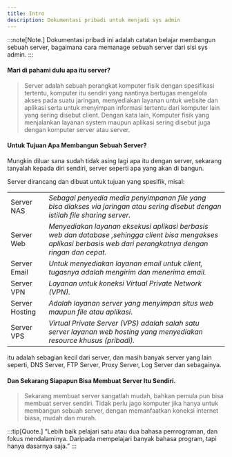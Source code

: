 ```yaml
---
title: Intro
description: Dokumentasi pribadi untuk menjadi sys admin
---
```

:::note[Note.]
Dokumentasi pribadi ini adalah catatan belajar membangun sebuah server, bagaimana cara memanage sebuah server dari sisi sys admin.
:::

#### Mari di pahami dulu apa itu server?

> Server adalah sebuah perangkat komputer fisik dengan spesifikasi tertentu, komputer itu sendiri yang nantinya bertugas mengelola akses pada suatu jaringan, menyediakan layanan untuk website dan aplikasi serta untuk menyimpan informasi tertentu dari komputer lain yang sering disebut client.
> Dengan kata lain, Komputer fisik yang menjalankan layanan system maupun aplikasi sering disebut juga dengan komputer server atau server. 

#### Untuk Tujuan Apa Membangun Sebuah Server? 

Mungkin diluar sana sudah tidak asing lagi apa itu dengan server, sekarang tanyalah kepada diri sendiri, server seperti apa yang akan di bangun.

Server dirancang dan dibuat untuk tujuan yang spesifik, misal:

|                |                                         |
| ---------------| --------------------------------------- |
| Server NAS     | _Sebagai penyedia media penyimpanan file yang bisa diakses via jaringan atau sering disebut dengan istilah file sharing server._ |
| Server Web     | _Menyediakan layanan eksekusi aplikasi berbasis web dan database ,sehingga client bisa mengakses aplikasi berbasis web dari perangkatnya dengan ringan dan cepat._ |
| Server Email   | _Untuk menyediakan layanan email untuk client, tugasnya adalah mengirim dan menerima email._ |
| Server VPN     | _Layanan untuk koneksi Virtual Private Network (VPN)._|
| Server Hosting | _Adalah layanan server yang menyimpan situs web maupun file atau aplikasi_. |
| Server VPS     | _Virtual Private Server (VPS) adalah salah satu server layanan web hosting yang menyediakan resource khusus (pribadi)._ |

itu adalah sebagian kecil dari server, dan masih banyak server yang lain seperti, DNS Server, FTP Server, Proxy Server, Log Server dan sebagainya.

#### Dan Sekarang Siapapun Bisa Membuat Server Itu Sendiri.

>Sekarang membuat server sangatlah mudah, bahkan pemula pun bisa membuat server sendiri. Tidak perlu jago komputer jika hanya untuk membangun sebuah server, dengan memanfaatkan koneksi internet biasa, mudah dan murah.


:::tip[Quote.]
“Lebih baik pelajari satu atau dua bahasa pemrograman, dan fokus mendalaminya. Daripada mempelajari banyak bahasa program, tapi hanya dasarnya saja.”
:::
